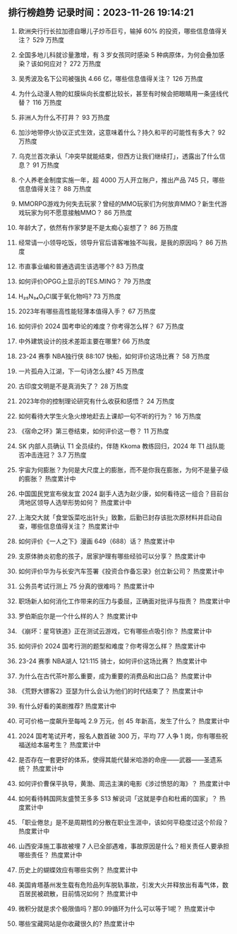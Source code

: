 
## 排行榜趋势 记录时间：2023-11-26 19:14:21
  
  1. 欧洲央行行长拉加德自曝儿子炒币巨亏，输掉 60% 的投资，哪些信息值得关注？ 529 万热度
    
  2. 全国多地儿科就诊量激增，有 3 岁女孩同时感染 5 种病原体，为何会叠加感染？该如何应对？ 272 万热度
    
  3. 吴秀波及名下公司被强执 4.66 亿，哪些信息值得关注？ 126 万热度
    
  4. 为什么动漫人物的虹膜纵向长度都比较长，甚至有时候会把眼睛用一条竖线代替？ 116 万热度
    
  5. 非洲人为什么不打井？ 93 万热度
    
  6. 加沙地带停火协议正式生效，这意味着什么？持久和平的可能性有多大？ 92 万热度
    
  7. 乌克兰首次承认「冲突早就能结束，但西方让我们继续打」，透露出了什么信息？ 91 万热度
    
  8. 个人养老金制度实施一年，超 4000 万人开立账户，推出产品 745 只，哪些信息值得关注？ 88 万热度
    
  9. MMORPG游戏为何失去玩家？曾经的MMO玩家们为何放弃MMO？新生代游戏玩家为何不愿意接触MMO？ 86 万热度
    
  10. 年龄大了，依然有作家梦是不是太痴心妄想了？ 86 万热度
    
  11. 经常请一小领导吃饭，领导升官后请客唯独不叫我，是我的原因吗？ 86 万热度
    
  12. 市直事业编和普通选调生该选哪个? 83 万热度
    
  13. 如何评价OPGG上显示的TES.MING？ 79 万热度
    
  14. H₂₅N₃₄O₃Cl属于氧化物吗? 73 万热度
    
  15. 2023年有哪些高性能轻薄本值得入手？ 67 万热度
    
  16. 如何评价 2024 国考申论的难度？你考得怎么样？ 67 万热度
    
  17. 中外建筑设计的技术差距主要在哪里? 66 万热度
    
  18. 23-24 赛季 NBA独行侠 88:107 快船，如何评价这场比赛？ 58 万热度
    
  19. 一片孤舟入江湖，下一句诗怎么接? 45 万热度
    
  20. 古印度文明是不是真消失了？ 28 万热度
    
  21. 2023年你的控制理论研究有什么收获和感悟？ 24 万热度
    
  22. 如何看待大学生火急火燎地赶去上课却一句不听的行为？ 16 万热度
    
  23. 《宿命之环》第三卷结束，如何评价这一卷？ 11 万热度
    
  24. SK 内部人员确认 T1 全员续约，伴随 Kkoma 教练回归，2024 年 T1 战队能否冲击连冠？ 3.7 万热度
    
  25. 宇宙为何膨胀？为何是大尺度上的膨胀，而不是你我在膨胀，为何不是量子级的膨胀？ 热度累计中
    
  26. 中国国民党宣布侯友宜 2024 副手人选为赵少康，如何看待这一组合？目前台湾地区领导人选举形势如何？ 热度累计中
    
  27. 上海交大就「食堂饭菜吃出针头」致歉，后勤已封存该批次原材料并启动自查，哪些信息值得关注？ 热度累计中
    
  28. 如何评价《一人之下》漫画 649（688）话？ 热度累计中
    
  29. 支原体肺炎初愈的孩子，居家护理有哪些经验可以分享？ 热度累计中
    
  30. 如何评价华为与长安汽车签署《投资合作备忘录》创立新公司？ 热度累计中
    
  31. 公务员考试行测上 75 分真的很难吗？ 热度累计中
    
  32. 职场新人如何消化工作带来的压力与委屈，正确面对批评与指责？ 热度累计中
    
  33. 罗伯斯庇尔是一个什么样的人？ 热度累计中
    
  34. 《崩坏：星穹铁道》正在测试云游戏，它有哪些点吸引你？ 热度累计中
    
  35. 如何评价 2024 国考行测的题型和难度？你考得怎么样？ 热度累计中
    
  36. 23-24 赛季 NBA湖人 121:115 骑士，如何评价这场比赛？ 热度累计中
    
  37. 为什么在古代茶叶那么重要，成为重要的消费品和出口品？ 热度累计中
    
  38. 《荒野大镖客2》亚瑟为什么会认为他们的时代结束了？ 热度累计中
    
  39. 有什么好看的美剧推荐? 热度累计中
    
  40. 可可价格一度飙升至每吨 2.9 万元，创 45 年新高，发生了什么？ 热度累计中
    
  41. 2024 国考笔试开考，报名人数首破 300 万，平均 77 人争 1 岗，你有哪些祝福送给本届考生？ 热度累计中
    
  42. 是否存在一套更好的体系，使得其能代替米哈游的命座——武器——圣遗系统？ 热度累计中
    
  43. 如何评价曹保平执导，黄渤、周迅主演的电影《涉过愤怒的海》？ 热度累计中
    
  44. 如何看待韩国网友盛赞王多多 S13 解说词「这就是李白和杜甫的国家」？ 热度累计中
    
  45. 「职业倦怠」是不是周期性的分散在职业生涯中，该如何平稳度过这个阶段？ 热度累计中
    
  46. 山西安泽施工事故被埋 7 人已全部遇难，事故原因是什么？相关责任人要承担哪些责任？ 热度累计中
    
  47. 历史上的蝴蝶效应有哪些实例？ 热度累计中
    
  48. 美国肯塔基州发生载有危险品列车脱轨事故，引发大火并释放出有毒气体，数百居民被疏散，目前情况如何？ 热度累计中
    
  49. 微积分就是求个极限值吗？那0.99循环为什么可以等于1呢？ 热度累计中
    
  50. 哪些宝藏网站是你收藏很久的? 热度累计中
    